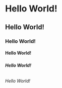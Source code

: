 # <h1> Hello World!
## <h2>  Hello World!
### <h3>  Hello World!
#### <h4>  Hello World!
##### <h5>  Hello World!
###### <h6> Hello World!
